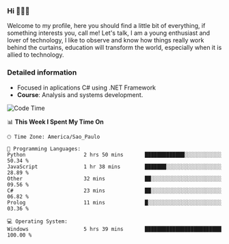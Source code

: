 


### Hi 🙋🏽‍♂️

Welcome to my profile, here you should find a little bit of everything, if something interests you, call me! Let's talk,
I am a young enthusiast and lover of technology, I like to observe and know how things really work behind the curtains, 
education will transform the world, especially when it is allied to technology.

### Detailed information
* Focused in aplications C# using .NET Framework
* **Course**: Analysis and systems development.

<!--START_SECTION:waka-->
![Code Time](http://img.shields.io/badge/Code%20Time-430%20hrs%2056%20mins-blue)

📊 **This Week I Spent My Time On** 

```text
🕑︎ Time Zone: America/Sao_Paulo

💬 Programming Languages: 
Python                   2 hrs 50 mins       █████████████░░░░░░░░░░░░   50.34 % 
JavaScript               1 hr 38 mins        ███████░░░░░░░░░░░░░░░░░░   28.89 % 
Other                    32 mins             ██░░░░░░░░░░░░░░░░░░░░░░░   09.56 % 
C#                       23 mins             ██░░░░░░░░░░░░░░░░░░░░░░░   06.82 % 
Prolog                   11 mins             █░░░░░░░░░░░░░░░░░░░░░░░░   03.36 % 

💻 Operating System: 
Windows                  5 hrs 39 mins       █████████████████████████   100.00 % 
```


<!--END_SECTION:waka-->



